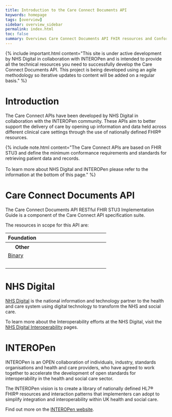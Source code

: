 ```yaml
---
title: Introduction to the Care Connect Documents API
keywords: homepage
tags: [overview]
sidebar: overview_sidebar
permalink: index.html
toc: false
summary: Overviews Care Connect Documents API FHIR resources and Conformance
---
```


{% include important.html content="This site is under active development by NHS Digital in collaboration with INTEROPen and is intended to provide all the technical resources you need to successfully develop the Care Connect Documents API. This project is being developed using an agile methodology so iterative updates to content will be added on a regular basis." %}

# Introduction #

<!--
This is the Care Connect Get Unstructured Document RESTful FHIR STU3 ‘Read Only’ experimental API implementation guide. It is a component specification of the Care Connect API (CCAPI) suite. 
-->

The Care Connect APIs have been developed by NHS Digital in collaboration with the INTEROPen community. These APIs aim to  better support the delivery of care by opening up information and data held across different clinical care settings through the use of nationally defined <!--INTEROPen--> FHIR® resources.
<!--
The Care Connect RESTful APIs have been developed collaboratively by NHS Digital and the INTEROPen community. These APIs aim to  better support the delivery of care by opening up information and data held across different clinical care settings through the use of nationally defined INTEROPen FHIR® resources.
-->

{% include note.html content="The Care Connect APIs are based on FHIR STU3 and define the minimum conformance requirements and standards for retrieving patient data and records.<br><br>To learn more about NHS Digital and INTEROPen please refer to the information at the bottom of this page." %}



# Care Connect Documents API #

The Care Connect Documents API RESTful FHIR STU3 Implementation Guide is a component of the Care Connect API specification suite. 

<!--The initial core API has been created to provide read only access to fine grained information represented in FHIR resources.-->

The resources in scope for this API are:



<table style="min-width:100%;width:100%">
<tr id="conformance">
<th style="width:33%;">Foundation</th>
<th style="width:33%;"></th>
<th style="width:33%;"></th>
</tr>
<tr id="conformanced">
<th>Other</th>
<th></th>
<th>&nbsp;</th>
</tr>
<tr>
<td><a href="api_documents_binary.html">Binary</a></td>
<td></td>
<td>&nbsp;</td>
</tr>
<tr>
<td></td>
<td></td>
<td>&nbsp;</td>
</tr>
</table>




<!--
-	AllergyIntolerance
-	Condition
-	Encounter
-	Immunization
-	Location
-	Medication
-	MedicationRequest
-	MedicationStatement
-	Observation
-	Organization
-	Patient
-	Practitioner
-	PractitionerRole
-	Procedure
-->

<!--
# API Query Mechanism and Conformance #

The API intends to mandate a minimal set of the query mechanism to ensure the maximum number of systems can implement the API.

 Query parameters conformance will be categorised as:

- <b>MUST</b> – these search parameters MUST be implemented for the specified resource type
- <b>SHOULD</b> – these search parameters are expected to be implemented, if the data to support the query is present in the host system

Additional search parameters can be added to reflect local requirements.

To be conformant, provider systems are required to implement all of the MUST parameters.

All search parameters must be described in the FHIR CapabilityStatement.
-->


<!--

# Using this guide #

This guide has been created to support the adoption of the "your project here" profiles and FHIR resources. As such the site is structured around stakeholders including API users, developers and architects, who have an interest in implementing the "your project here"

Need to add include here....

-->

# NHS Digital #

[NHS Digital](https://digital.nhs.uk/) is the national information and technology partner to the health and care system using digital technology to transform the NHS and social care.

To learn more about the Interoperability efforts at the NHS Digital, visit the [NHS Digital Interoperability](https://www.england.nhs.uk/digitaltechnology/connecteddigitalsystems/interoperability/) pages.


# INTEROPen #

INTEROPen is an OPEN collaboration of individuals, industry, standards organisations and health and care providers, who have agreed to work together to accelerate the development of open standards for interoperability in the health and social care sector.

The INTEROPen vision is to create a library of nationally defined HL7® FHIR® resources and interaction patterns that implementers can adopt to simplify integration and interoperability within UK health and social care.

Find out more on the [INTEROPen website](http://interopen.org/).